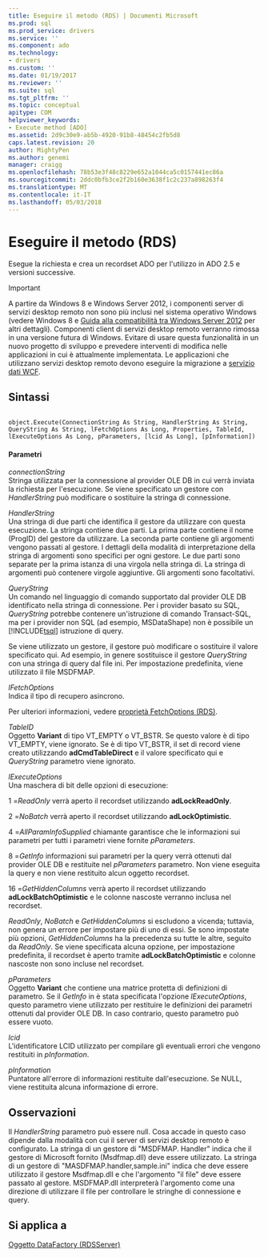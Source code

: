 ```yaml
---
title: Eseguire il metodo (RDS) | Documenti Microsoft
ms.prod: sql
ms.prod_service: drivers
ms.service: ''
ms.component: ado
ms.technology:
- drivers
ms.custom: ''
ms.date: 01/19/2017
ms.reviewer: ''
ms.suite: sql
ms.tgt_pltfrm: ''
ms.topic: conceptual
apitype: COM
helpviewer_keywords:
- Execute method [ADO]
ms.assetid: 2d9c30e9-ab5b-4920-91b8-48454c2fb5d8
caps.latest.revision: 20
author: MightyPen
ms.author: genemi
manager: craigg
ms.openlocfilehash: 78b53e3f48c8229e652a1044ca5c0157441ec86a
ms.sourcegitcommit: 2ddc0bfb3ce2f2b160e3638f1c2c237a898263f4
ms.translationtype: MT
ms.contentlocale: it-IT
ms.lasthandoff: 05/03/2018
---
```

# <a name="execute-method-rds"></a>Eseguire il metodo (RDS)
Esegue la richiesta e crea un recordset ADO per l'utilizzo in ADO 2.5 e versioni successive.  
  
> [!IMPORTANT]
>  A partire da Windows 8 e Windows Server 2012, i componenti server di servizi desktop remoto non sono più inclusi nel sistema operativo Windows (vedere Windows 8 e [Guida alla compatibilità tra Windows Server 2012](https://www.microsoft.com/en-us/download/details.aspx?id=27416) per altri dettagli). Componenti client di servizi desktop remoto verranno rimossa in una versione futura di Windows. Evitare di usare questa funzionalità in un nuovo progetto di sviluppo e prevedere interventi di modifica nelle applicazioni in cui è attualmente implementata. Le applicazioni che utilizzano servizi desktop remoto devono eseguire la migrazione a [servizio dati WCF](http://go.microsoft.com/fwlink/?LinkId=199565).  
  
## <a name="syntax"></a>Sintassi  
  
```  
  
object.Execute(ConnectionString As String, HandlerString As String, QueryString As String, lFetchOptions As Long, Properties, TableId, lExecuteOptions As Long, pParameters, [lcid As Long], [pInformation])  
```  
  
#### <a name="parameters"></a>Parametri  
 *connectionString*  
 Stringa utilizzata per la connessione al provider OLE DB in cui verrà inviata la richiesta per l'esecuzione. Se viene specificato un gestore con *HandlerString* può modificare o sostituire la stringa di connessione.  
  
 *HandlerString*  
 Una stringa di due parti che identifica il gestore da utilizzare con questa esecuzione. La stringa contiene due parti. La prima parte contiene il nome (ProgID) del gestore da utilizzare. La seconda parte contiene gli argomenti vengono passati al gestore. I dettagli della modalità di interpretazione della stringa di argomenti sono specifici per ogni gestore. Le due parti sono separate per la prima istanza di una virgola nella stringa di. La stringa di argomenti può contenere virgole aggiuntive. Gli argomenti sono facoltativi.  
  
 *QueryString*  
 Un comando nel linguaggio di comando supportato dal provider OLE DB identificato nella stringa di connessione. Per i provider basato su SQL, *QueryString* potrebbe contenere un'istruzione di comando Transact-SQL, ma per i provider non SQL (ad esempio, MSDataShape) non è possibile un [!INCLUDE[tsql](../../../includes/tsql_md.md)] istruzione di query.  
  
 Se viene utilizzato un gestore, il gestore può modificare o sostituire il valore specificato qui. Ad esempio, in genere sostituisce il gestore *QueryString* con una stringa di query dal file ini. Per impostazione predefinita, viene utilizzato il file MSDFMAP.  
  
 *lFetchOptions*  
 Indica il tipo di recupero asincrono.  
  
 Per ulteriori informazioni, vedere [proprietà FetchOptions (RDS)](../../../ado/reference/rds-api/fetchoptions-property-rds.md).  
  
 *TableID*  
 Oggetto **Variant** di tipo VT_EMPTY o VT_BSTR. Se questo valore è di tipo VT_EMPTY, viene ignorato. Se è di tipo VT_BSTR, il set di record viene creato utilizzando **adCmdTableDirect** e il valore specificato qui e *QueryString* parametro viene ignorato.  
  
 *lExecuteOptions*  
 Una maschera di bit delle opzioni di esecuzione:  
  
 1 =*ReadOnly* verrà aperto il recordset utilizzando **adLockReadOnly**.  
  
 2 =*NoBatch* verrà aperto il recordset utilizzando **adLockOptimistic**.  
  
 4 =*AllParamInfoSupplied* chiamante garantisce che le informazioni sui parametri per tutti i parametri viene fornite *pParameters*.  
  
 8 =*GetInfo* informazioni sui parametri per la query verrà ottenuti dal provider OLE DB e restituite nel *pParameters* parametro. Non viene eseguita la query e non viene restituito alcun oggetto recordset.  
  
 16 =*GetHiddenColumns* verrà aperto il recordset utilizzando **adLockBatchOptimistic** e le colonne nascoste verranno inclusa nel recordset.  
  
 *ReadOnly*, *NoBatch* e *GetHiddenColumns* si escludono a vicenda; tuttavia, non genera un errore per impostare più di uno di essi. Se sono impostate più opzioni, *GetHiddenColumns* ha la precedenza su tutte le altre, seguito da *ReadOnly*. Se viene specificata alcuna opzione, per impostazione predefinita, il recordset è aperto tramite **adLockBatchOptimistic** e colonne nascoste non sono incluse nel recordset.  
  
 *pParameters*  
 Oggetto **Variant** che contiene una matrice protetta di definizioni di parametro. Se il *GetInfo* in è stata specificata l'opzione *lExecuteOptions*, questo parametro viene utilizzato per restituire le definizioni dei parametri ottenuti dal provider OLE DB. In caso contrario, questo parametro può essere vuoto.  
  
 *lcid*  
 L'identificatore LCID utilizzato per compilare gli eventuali errori che vengono restituiti in *pInformation*.  
  
 *pInformation*  
 Puntatore all'errore di informazioni restituite dall'esecuzione. Se NULL, viene restituita alcuna informazione di errore.  
  
## <a name="remarks"></a>Osservazioni  
 Il *HandlerString* parametro può essere null. Cosa accade in questo caso dipende dalla modalità con cui il server di servizi desktop remoto è configurato. La stringa di un gestore di "MSDFMAP. Handler" indica che il gestore di Microsoft fornito (Msdfmap.dll) deve essere utilizzato. La stringa di un gestore di "MASDFMAP.handler,sample.ini" indica che deve essere utilizzato il gestore Msdfmap.dll e che l'argomento "il file" deve essere passato al gestore. MSDFMAP.dll interpreterà l'argomento come una direzione di utilizzare il file per controllare le stringhe di connessione e query.  
  
## <a name="applies-to"></a>Si applica a  
 [Oggetto DataFactory (RDSServer)](../../../ado/reference/rds-api/datafactory-object-rdsserver.md)


